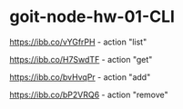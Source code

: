 # goit-node-hw-01-CLI

https://ibb.co/vYGfrPH - action "list"

https://ibb.co/H7SwdTF - action "get"

https://ibb.co/bvHvqPr - action "add"

https://ibb.co/bP2VRQ6 - action "remove"

